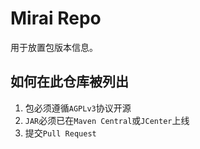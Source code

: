 # Mirai Repo

用于放置包版本信息。

## 如何在此仓库被列出

1. 包必须遵循`AGPLv3`协议开源
1. `JAR`必须已在`Maven Central`或`JCenter`上线
1. 提交`Pull Request`
